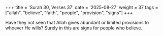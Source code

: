 +++
title = 'Surah 30, Verses 37'
date = '2025-08-27'
weight = 37
tags = ["allah", "believe", "faith", "people", "provision", "signs"]
+++

Have they not seen that Allah gives abundant or limited provisions to whoever He wills? Surely in this are signs for people who believe.